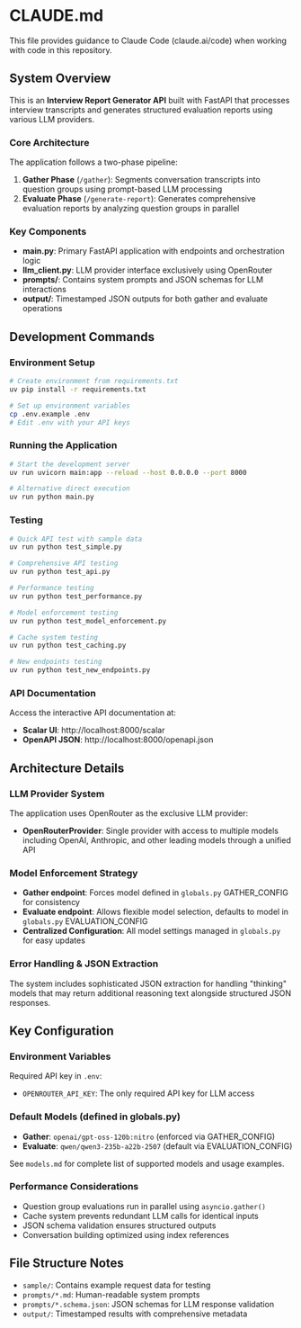 # CLAUDE.md

This file provides guidance to Claude Code (claude.ai/code) when working with code in this repository.

## System Overview

This is an **Interview Report Generator API** built with FastAPI that processes interview transcripts and generates structured evaluation reports using various LLM providers.

### Core Architecture

The application follows a two-phase pipeline:
1. **Gather Phase** (`/gather`): Segments conversation transcripts into question groups using prompt-based LLM processing
2. **Evaluate Phase** (`/generate-report`): Generates comprehensive evaluation reports by analyzing question groups in parallel

### Key Components

- **main.py**: Primary FastAPI application with endpoints and orchestration logic
- **llm_client.py**: LLM provider interface exclusively using OpenRouter
- **prompts/**: Contains system prompts and JSON schemas for LLM interactions
- **output/**: Timestamped JSON outputs for both gather and evaluate operations

## Development Commands

### Environment Setup
```bash
# Create environment from requirements.txt
uv pip install -r requirements.txt

# Set up environment variables
cp .env.example .env
# Edit .env with your API keys
```

### Running the Application
```bash
# Start the development server
uv run uvicorn main:app --reload --host 0.0.0.0 --port 8000

# Alternative direct execution
uv run python main.py
```

### Testing
```bash
# Quick API test with sample data
uv run python test_simple.py

# Comprehensive API testing
uv run python test_api.py

# Performance testing
uv run python test_performance.py

# Model enforcement testing
uv run python test_model_enforcement.py

# Cache system testing
uv run python test_caching.py

# New endpoints testing
uv run python test_new_endpoints.py
```

### API Documentation
Access the interactive API documentation at:
- **Scalar UI**: http://localhost:8000/scalar
- **OpenAPI JSON**: http://localhost:8000/openapi.json

## Architecture Details

### LLM Provider System
The application uses OpenRouter as the exclusive LLM provider:
- **OpenRouterProvider**: Single provider with access to multiple models including OpenAI, Anthropic, and other leading models through a unified API

### Model Enforcement Strategy
- **Gather endpoint**: Forces model defined in `globals.py` GATHER_CONFIG for consistency
- **Evaluate endpoint**: Allows flexible model selection, defaults to model in `globals.py` EVALUATION_CONFIG
- **Centralized Configuration**: All model settings managed in `globals.py` for easy updates


### Error Handling & JSON Extraction
The system includes sophisticated JSON extraction for handling "thinking" models that may return additional reasoning text alongside structured JSON responses.

## Key Configuration

### Environment Variables
Required API key in `.env`:
- `OPENROUTER_API_KEY`: The only required API key for LLM access

### Default Models (defined in globals.py)
- **Gather**: `openai/gpt-oss-120b:nitro` (enforced via GATHER_CONFIG)
- **Evaluate**: `qwen/qwen3-235b-a22b-2507` (default via EVALUATION_CONFIG)

See `models.md` for complete list of supported models and usage examples.

### Performance Considerations
- Question group evaluations run in parallel using `asyncio.gather()`
- Cache system prevents redundant LLM calls for identical inputs
- JSON schema validation ensures structured outputs
- Conversation building optimized using index references

## File Structure Notes

- `sample/`: Contains example request data for testing
- `prompts/*.md`: Human-readable system prompts
- `prompts/*.schema.json`: JSON schemas for LLM response validation
- `output/`: Timestamped results with comprehensive metadata
